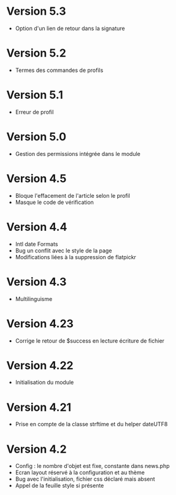 # Version 5.3
- Option d'un lien de retour dans la signature
# Version 5.2
- Termes des commandes de profils
# Version 5.1
- Erreur de profil
# Version 5.0
- Gestion des permissions intégrée dans le module
# Version 4.5
- Bloque l'effacement de l'article selon le profil
- Masque le code de vérification
# Version 4.4
- Intl date Formats
- Bug un conflit avec le style de la page
- Modifications liées à la suppression de flatpickr
# Version 4.3
- Multilinguisme
# Version 4.23
- Corrige le retour de $success  en lecture écriture de fichier
# Version 4.22
- Initialisation du module
# Version 4.21
- Prise en compte de la classe strftime et du helper dateUTF8
# Version 4.2
- Config : le nombre d'objet est fixe, constante dans news.php
- Ecran layout réservé à la configuration et au thème
- Bug avec l'initialisation, fichier css déclaré mais absent
- Appel de la feuille style si présente